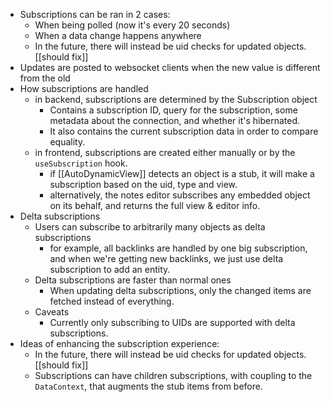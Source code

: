 
  - Subscriptions can be ran in 2 cases:
    - When being polled (now it's every 20 seconds)
    - When a data change happens anywhere
    - In the future, there will instead be uid checks for updated objects. [[should fix]]
  - Updates are posted to websocket clients when the new value is different from the old
  - How subscriptions are handled
    - in backend, subscriptions are determined by the Subscription object
      - Contains a subscription ID, query for the subscription, some metadata about the connection, and whether it's hibernated.
      - It also contains the current subscription data in order to compare equality.
    - in frontend, subscriptions are created either manually or by the `useSubscription` hook.
      - if [[AutoDynamicView]] detects an object is a stub, it will make a subscription based on the uid, type and view.
      - alternatively, the notes editor subscribes any embedded object on its behalf, and returns the full view & editor info.
  - Delta subscriptions
    - Users can subscribe to arbitrarily many objects as delta subscriptions
      - for example, all backlinks are handled by one big subscription, and when we're getting new backlinks, we just use delta subscription to add an entity.
    - Delta subscriptions are faster than normal ones
      - When updating delta subscriptions, only the changed items are fetched instead of everything.
    - Caveats
      - Currently only subscribing to UIDs are supported with delta subscriptions.
  - Ideas of enhancing the subscription experience:
    - In the future, there will instead be uid checks for updated objects. [[should fix]]
    - Subscriptions can have children subscriptions, with coupling to the `DataContext`, that augments the stub items from before.